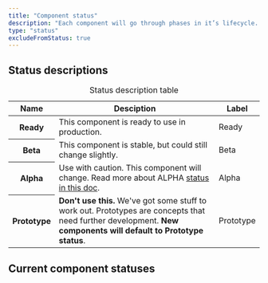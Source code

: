 ```yaml
---
title: "Component status"
description: "Each component will go through phases in it’s lifecycle. Below is a breakdown of the component phases."
type: "status"
excludeFromStatus: true
---
```

## Status descriptions
<table class="rvt-m-top-xl m-bottom-xxl">
    <caption class="sr-only">Status description table</caption>
    <thead>
        <th scope="col">Name</th>
        <th scope="col">Desciption</th>
        <th scope="col">Label</th>
    </thead>
    <tbody>
        <tr>
            <th scope="row">Ready</th>
            <td>This component is ready to use in production.</td>
            <td><span class="rvt-badge rvt-badge--ready">Ready</span></td>
        </tr>
        <tr>
            <th scope="row">Beta</th>
            <td>This component is stable, but could still change slightly.</td>
            <td><span class="rvt-badge rvt-badge--beta">Beta</span></td>
        </tr>
        <tr>
            <th scope="row">Alpha</th>
            <td>Use with caution. This component will change. Read more about ALPHA <a href="https://docs.google.com/document/d/1tpmFr8X8FqfZVmKGLR7u_0tbwfiYfBoiHHvv7eeCA7g/edit#heading=h.9g5rkj97omim">status in this doc</a>.</td>
            <td><span class="rvt-badge rvt-badge--alpha">Alpha</span></td>
        </tr>
        <tr>
            <th scope="row">Prototype</th>
            <td><strong>Don't use this.</strong> We've got some stuff to work out. Prototypes are concepts that need further development. <strong>New components will default to Prototype status</strong>.</td>
            <td><span class="rvt-badge rvt-badge--prototype">Prototype</span></td>
        </tr>
    </tbody>
</table>

## Current component statuses
